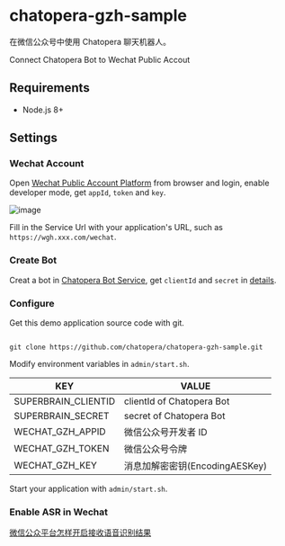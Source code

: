 # chatopera-gzh-sample

在微信公众号中使用 Chatopera 聊天机器人。

Connect Chatopera Bot to Wechat Public Accout

## Requirements

- Node.js 8+

## Settings

### Wechat Account

Open [Wechat Public Account Platform](https://mp.weixin.qq.com/) from browser and login, enable developer mode, get `appId`, `token` and `key`.

![image](https://user-images.githubusercontent.com/3538629/61193568-c049cc80-a6ee-11e9-992c-cec62fc296f2.png)

Fill in the Service Url with your application's URL, such as `https://wgh.xxx.com/wechat`.

### Create Bot

Creat a bot in [Chatopera Bot Service](https://bot.chatopera.com/), get `clientId` and `secret` in [details](https://github.com/chatopera/chatopera-sample-node#%E8%8E%B7%E5%8F%96clientid%E5%92%8Csecret).

### Configure

Get this demo application source code with git.

```

git clone https://github.com/chatopera/chatopera-gzh-sample.git

```

Modify environment variables in `admin/start.sh`.

| KEY                 | VALUE                          |
| ------------------- | ------------------------------ |
| SUPERBRAIN_CLIENTID | clientId of Chatopera Bot      |
| SUPERBRAIN_SECRET   | secret of Chatopera Bot        |
| WECHAT_GZH_APPID    | 微信公众号开发者 ID            |
| WECHAT_GZH_TOKEN    | 微信公众号令牌                 |
| WECHAT_GZH_KEY      | 消息加解密密钥(EncodingAESKey) |

Start your application with `admin/start.sh`.

### Enable ASR in Wechat

[微信公众平台怎样开启接收语音识别结果](https://jingyan.baidu.com/article/b7001fe1adc5dc0e7382dd6f.html)
